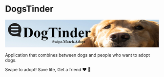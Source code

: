 # DogsTinder





![DogsTinder](/static/images/readme.PNG)




Application that combines between dogs and people who want to adopt dogs.

Swipe to adopt! Save life, Get a friend :heart: :dog: 

